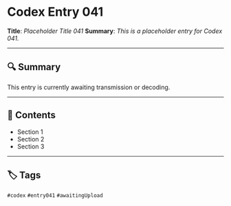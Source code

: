 # Codex Entry 041

**Title**: *Placeholder Title 041*
**Summary**: _This is a placeholder entry for Codex 041._

---

## 🔍 Summary

This entry is currently awaiting transmission or decoding.

---

## 🧠 Contents

- Section 1
- Section 2
- Section 3

---

## 🏷️ Tags

`#codex` `#entry041` `#awaitingUpload`

